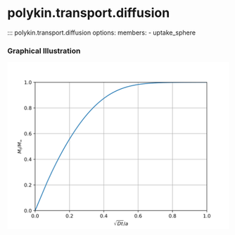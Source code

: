 # polykin.transport.diffusion

::: polykin.transport.diffusion
    options:
        members:
            - uptake_sphere

### Graphical Illustration

![uptake_sphere](uptake_sphere.svg)
